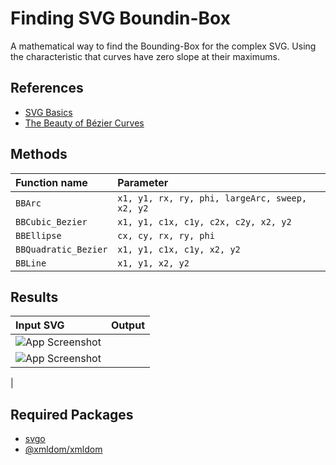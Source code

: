 
# Finding SVG Boundin-Box

A mathematical way to find the Bounding-Box for the complex SVG. Using the characteristic that curves have zero slope at their maximums.

## References

 - [SVG Basics](https://jenkov.com/tutorials/svg/index.html)
 - [The Beauty of Bézier Curves](https://youtu.be/aVwxzDHniEw)


## Methods


| Function name | Parameter |
| :-------- | :------- |
| `BBArc` | `x1, y1, rx, ry, phi, largeArc, sweep, x2, y2` |
| `BBCubic_Bezier` | `x1, y1, c1x, c1y, c2x, c2y, x2, y2` |
| `BBEllipse` | `cx, cy, rx, ry, phi` |
| `BBQuadratic_Bezier` | `x1, y1, c1x, c1y, x2, y2` |
| `BBLine` | `x1, y1, x2, y2` |





## Results

| Input SVG | Output  |
| :-------- | :------- |
| ![App Screenshot](https://via.placeholder.com/468x300?text=App+Screenshot+Here)
 | ![App Screenshot](https://via.placeholder.com/468x300?text=App+Screenshot+Here)
 |




## Required Packages


- [svgo](https://www.npmjs.com/package/@xmldom/xmldom)
- [@xmldom/xmldom](https://github.com/svg/svgo)


